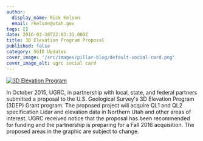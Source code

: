 ```yaml
---
author:
  display_name: Rick Kelson
  email: rkelson@utah.gov
tags: []
date: 2016-03-30T22:03:31.000Z
title: 3D Elevation Program Proposal
published: false
category: SGID Updates
cover_image: '/src/images/pillar-blog/default-social-card.png'
cover_image_alt: ugrc social card
---
```


[![3D Elevation Program](/images/404.png 'click to enlarge')](/images/404.png)

In October 2015, UGRC, in partnership with local, state, and federal partners submitted a proposal to the U.S. Geological Survey's 3D Elevation Program (3DEP) Grant program. The proposed project will acquire QL1 and QL2 specification Lidar and elevation data in Northern Utah and other areas of interest. UGRC received notice that the proposal has been recommended for funding and the partnership is preparing for a Fall 2016 acquisition. The proposed areas in the graphic are subject to change.
